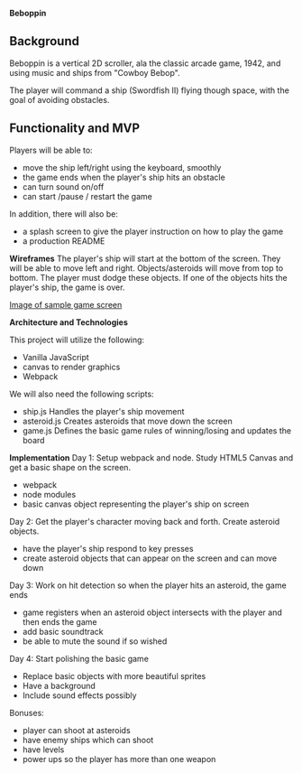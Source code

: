 
**Beboppin**


**Background**
------------------
Beboppin is a vertical 2D scroller, ala the classic arcade game, 1942, and
using music and ships from "Cowboy Bebop".

The player will command a ship (Swordfish II) flying though space,
with the goal of avoiding obstacles.

Functionality and MVP
------------------------
Players will be able to:
- move the ship left/right using the keyboard, smoothly
- the game ends when the player's ship hits an obstacle
- can turn sound on/off
- can start /pause / restart the game

In addition, there will also be:
- a splash screen to give the player instruction on how to play the game
- a production README


**Wireframes**
The player's ship will start at the bottom of the screen. They will be able to move left and right.
Objects/asteroids will move from top to bottom. The player must dodge these objects. If
one of the objects hits the player's ship, the game is over.

[Image of sample game screen](images/beboppin.png)

**Architecture and Technologies**

This project will utilize the following:
- Vanilla JavaScript
- canvas to render graphics
- Webpack

We will also need the following scripts:
- ship.js Handles the player's ship movement
- asteroid.js Creates asteroids that move down the screen
- game.js Defines the basic game rules of winning/losing and updates the board

**Implementation**
Day 1: Setup webpack and node. Study HTML5 Canvas and get a basic shape on the screen.
- webpack
- node modules
- basic canvas object representing the player's ship on screen

Day 2: Get the player's character moving back and forth. Create asteroid objects.
- have the player's ship respond to key presses
- create asteroid objects that can appear on the screen and can move down

Day 3: Work on hit detection so when the player hits an asteroid, the game ends
- game registers when an asteroid object intersects with the player and then ends the game
- add basic soundtrack
- be able to mute the sound if so wished

Day 4: Start polishing the basic game
- Replace basic objects with more beautiful sprites
- Have a background
- Include sound effects possibly

Bonuses:
- player can shoot at asteroids
- have enemy ships which can shoot
- have levels
- power ups so the player has more than one weapon
